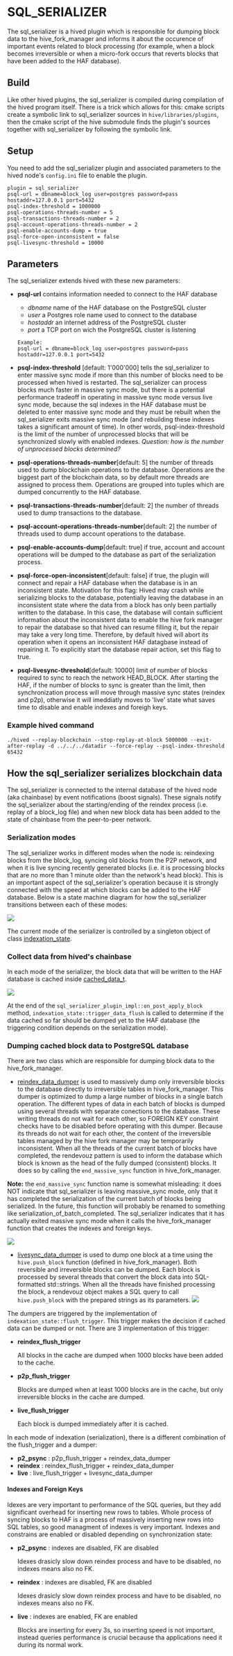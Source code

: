 # SQL_SERIALIZER
The sql_serializer is a hived plugin which is responsible for dumping block data to the hive_fork_manager and informs it about the occurence of important events related to block processing (for example, when a block becomes irreversible or when a micro-fork occurs that reverts blocks that have been added to the HAF database).

## Build
Like other hived plugins, the sql_serializer is compiled during compilation of the hived program itself.
There is a trick which allows for this: cmake scripts create a symbolic
link to sql_serializer sources in `hive/libraries/plugins`, then the cmake script of the hive submodule finds the plugin's sources together with sql_serializer by following the symbolic link.

## Setup
You need to add the sql_serializer plugin and associated parameters to the hived node's `config.ini` file to enable the plugin.

```
plugin = sql_serializer
psql-url = dbname=block_log user=postgres password=pass hostaddr=127.0.0.1 port=5432
psql-index-threshold = 1000000
psql-operations-threads-number = 5
psql-transactions-threads-number = 2
psql-account-operations-threads-number = 2
psql-enable-accounts-dump = true
psql-force-open-inconsistent = false
psql-livesync-threshold = 10000
```

## Parameters
The sql_serializer extends hived with these new parameters:
* **psql-url** contains information needed to connect to the HAF database
    - *dbname* name of the HAF database on the PostgreSQL cluster
    - *user* a Postgres role name used to connect to the database
    - *hostaddr* an internet address of the PostgreSQL cluster
    - *port* a TCP port on wich the PostgreSQL cluster is listening

  ```
  Example:
  psql-url = dbname=block_log user=postgres password=pass hostaddr=127.0.0.1 port=5432
  ```
* **psql-index-threshold** [default: 1'000'000] tells the sql_serializer to enter massive sync mode if more than this number of blocks need to be processed when hived is restarted. The sql_serializer can process blocks much faster in massive sync mode, but there is a potential performance tradeoff in operating in massive sync mode versus live sync mode, because the sql indexes in the HAF database must be deleted to enter massive sync mode and they must be rebuilt when the sql_serializer exits massive sync mode (and rebuilding these indexes takes a significant amount of time). In other words, psql-index-threshold is the limit of the number of unprocessed blocks that will be synchronized slowly with enabled indexes. *Question: how is the number of unprocessed blocks determined?*
* **psql-operations-threads-number**[default: 5] the number of threads used to dump blockchain operations to the database. Operations are the biggest part of the blockchain data, so by default more threads are assigned to process them. Operations are grouped into tuples which are dumped concurrently to the HAF database.
* **psql-transactions-threads-number**[default: 2] the number of threads used to dump transactions to the database.
* **psql-account-operations-threads-number**[default: 2] the number of threads used to dump account operations to the database.
* **psql-enable-accounts-dump**[default: true] if true, account and account operations will be dumped to the database as part of the serialization process.
* **psql-force-open-inconsistent**[default: false] if true, the plugin will connect and repair a HAF database when the database is in an inconsistent state. Motivation for this flag: Hived may crash while serializing blocks to the database, potentially leaving the database in an inconsistent state where the data from a block has only been partially written to the database. In this case, the database will contain sufficient information about the inconsistent data to enable the hive fork manager to repair the database so that hived can resume filling it, but the repair may take a very long time. Therefore, by default hived will abort its operation when it opens an inconsistent HAF datagbase instead of repairing it. To explicitly start the database repair action, set this flag to true.
* **psql-livesync-threshold**[default: 10000] limit of number of blocks required to sync to reach the network HEAD_BLOCK. After starting the HAF, if the number of blocks to sync is 
  greater than the limit, then synchronization process will move through massive sync states (reindex and p2p), otherwise it will imeddiatly moves to 'live' state what saves time to
  disable and enable indexes and foreigh keys. 

### Example hived command

	./hived --replay-blockchain --stop-replay-at-block 5000000 --exit-after-replay -d ../../../datadir --force-replay --psql-index-threshold 65432

## How the sql_serializer serializes blockchain data
The sql_serializer is connected to the internal database of the hived node (aka chainbase) by event notifications (boost signals). These signals notify the sql_serializer about the starting/ending of the reindex process (i.e. replay of a block_log file) and when new block data has been added to the state of chainbase from the peer-to-peer network.

### Serialization modes
The sql_serializer works in different modes when the node is: reindexing blocks from the block_log, syncing old blocks from the P2P network, and when it is live syncing recently generated blocks (i.e. it is processing blocks that are no more than 1 minute older than the network's head block). This is an important aspect of the sql_serializer's operation because it is strongly connected with the speed at which blocks can be added to the HAF database. Below is a state machine diagram for how the sql_serializer transitions between each of these modes:

![](./doc/sync_state_machine.png)

The current mode of the serializer is controlled by a singleton object of class [indexation_state](./include/hive/plugins/sql_serializer/indexation_state.hpp).

### Collect data from hived's chainbase
In each mode of the serializer, the block data that will be written to the HAF database is cached inside [cached_data_t](./include/hive/plugins/sql_serializer/cached_data.h). 

![](./doc/collecting_block_in_cache.png)

At the end of the ```sql_serializer_plugin_impl::on_post_apply_block``` method,  ```indexation_state::trigger_data_flush``` is called to determine if
the data cached so far should be dumped yet to the HAF database (the triggering condition depends on the serialization mode).

### Dumping cached block data to PostgreSQL database
There are two class which are responsible for dumping block data to the hive_fork_manager.
- [reindex_data_dumper](./include/hive/plugins/sql_serializer/reindex_data_dumper.h) is used to massively dump only irreversible blocks to the database directly to irreversible tables in hive_fork_manager. This dumper is optimized to dump a large number of blocks in a single batch operation. The different types of data in each batch of blocks is dumped using several threads with separate conections to the database. These writing threads do not wait for each other, so FOREIGN KEY constraint checks have to be disabled before operating with this dumper. Because its threads do not wait for each other, the content of the irreversible tables managed by the hive fork manager may be temporarily inconsistent. When all the threads of the current batch of blocks have completed, the rendevouz pattern is used to inform the database which block is known as the head of the fully dumped (consistent) blocks. It does so by calling the `end_massive_sync` function in hive_fork_manager.

**Note:** the `end_massive_sync` function name is somewhat misleading: it does NOT indicate that sql_serializer is leaving massive_sync mode, only that it has completed the serialization of the current batch of blocks being serialized. In the future, this function will probably be renamed to something like serialization_of_batch_completed. The sql_serializer indicates that it has actually exited massive sync mode when it calls the hive_fork_manager function that creates the indexes and foreign keys.
  
  ![](./doc/reindex_dumper.png)
- [livesync_data_dumper](./include/hive/plugins/sql_serializer/livesync_data_dumper.h) is used to dump one block at a time using the `hive.push_block` function (defined in hive_fork_manager). Both reversible and irreversible blocks can be dumped. Each block is processed by several threads that convert the block data into SQL-formatted std::strings. When all the threads have finished processing the block, a rendevouz object makes a SQL query to call `hive.push_block` with the prepared strings as its parameters.
  ![](./doc/livesync_dumper.png)

The dumpers are triggered by the implementation of `indexation_state::flush_trigger`. This trigger makes the decision if cached data can be dumped or not. There are 3 implementation of this trigger:
- **reindex_flush_trigger**
  <p>All blocks in the cache are dumped when 1000 blocks have been added to the cache.
- **p2p_flush_trigger**
  <p>Blocks are dumped when at least 1000 blocks are in the cache, but only irreversible blocks in the cache are dumped.
- **live_flush_trigger**
  <p>Each block is dumped immediately after it is cached.

In each mode of indexation (serialization), there is a different combination of the flush_trigger and a dumper:
- **p2_psync** : p2p_flush_trigger + reindex_data_dumper
- **reindex** : reindex_flush_trigger + reindex_data_dumper
- **live** : live_flush_trigger + livesync_data_dumper

#### Indexes and Foreign Keys
Idexes are very important to performance of the SQL queries, but they add significant overhead for inserting new rows to tables.
Whole process of syncing blocks to HAF is a process of massively inserting new rows into SQL tables, so good managment of indexes is very important.
Indexes and constrains are enabled or disabled depending on synchronization state:
- **p2_psync** : indexes are disabled, FK are disabled
        <p>Idexes drasicly slow down reindex process and have to be disabled, no indexes means also no FK.
- **reindex** : indexes are disabled, FK are disabled
        <p>Idexes drasicly slow down reindex process and have to be disabled, no indexes means also no FK.
- **live** : indexes are enabled, FK are enabled
        <p>Blocks are inserting for every 3s, so inserting speed is not important, instead queries performance is crucial
        because tha applications need it during its normal work.
